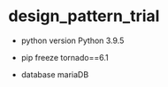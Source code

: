 # design_pattern_trial

- python version
Python 3.9.5

- pip freeze
tornado==6.1

- database
mariaDB
